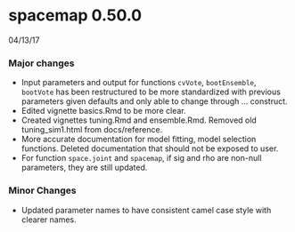 
# spacemap 0.50.0

04/13/17

### Major changes

- Input parameters and output for functions `cvVote`, `bootEnsemble`, 
`bootVote` has been restructured to be more standardized with previous
parameters given defaults and only able to change through ... construct. 
- Edited vignette basics.Rmd to be more clear. 
- Created vignettes tuning.Rmd and ensemble.Rmd. 
Removed old tuning_sim1.html from docs/reference. 
- More accurate documentation for model fitting, model selection functions. 
Deleted documentation that should not be exposed to user. 
- For function `space.joint` and `spacemap`, if sig and rho are non-null 
parameters, they are still updated. 
### Minor Changes

- Updated parameter names to have consistent camel case style with clearer names. 
